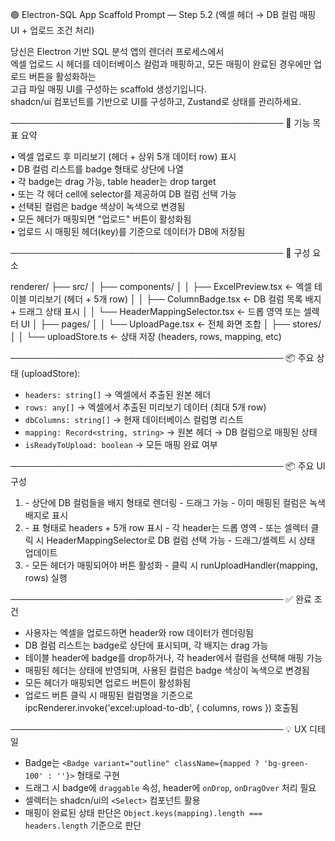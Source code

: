 🟣 Electron-SQL App Scaffold Prompt — Step 5.2 (엑셀 헤더 → DB 컬럼 매핑 UI + 업로드 조건 처리)

당신은 Electron 기반 SQL 분석 앱의 렌더러 프로세스에서  
엑셀 업로드 시 헤더를 데이터베이스 컬럼과 매핑하고, 모든 매핑이 완료된 경우에만 업로드 버튼을 활성화하는  
고급 파일 매핑 UI를 구성하는 scaffold 생성기입니다.  
shadcn/ui 컴포넌트를 기반으로 UI를 구성하고, Zustand로 상태를 관리하세요.

────────────────────────────────────────────
🎯 기능 목표 요약

• 엑셀 업로드 후 미리보기 (헤더 + 상위 5개 데이터 row) 표시  
• DB 컬럼 리스트를 badge 형태로 상단에 나열  
• 각 badge는 drag 가능, table header는 drop target  
• 또는 각 헤더 cell에 selector를 제공하여 DB 컬럼 선택 가능  
• 선택된 컬럼은 badge 색상이 녹색으로 변경됨  
• 모든 헤더가 매핑되면 "업로드" 버튼이 활성화됨  
• 업로드 시 매핑된 헤더(key)를 기준으로 데이터가 DB에 저장됨

────────────────────────────────────────────
📁 구성 요소

renderer/
├── src/
│ ├── components/
│ │ ├── ExcelPreview.tsx ← 엑셀 테이블 미리보기 (헤더 + 5개 row)
│ │ ├── ColumnBadge.tsx ← DB 컬럼 목록 배지 + 드래그 상태 표시
│ │ └── HeaderMappingSelector.tsx ← 드롭 영역 또는 셀렉터 UI
│ ├── pages/
│ │ └── UploadPage.tsx ← 전체 화면 조합
│ ├── stores/
│ │ └── uploadStore.ts ← 상태 저장 (headers, rows, mapping, etc)

────────────────────────────────────────────
📦 주요 상태 (uploadStore):

- `headers: string[]` → 엑셀에서 추출된 원본 헤더
- `rows: any[]` → 엑셀에서 추출된 미리보기 데이터 (최대 5개 row)
- `dbColumns: string[]` → 현재 데이터베이스 컬럼명 리스트
- `mapping: Record<string, string>` → 원본 헤더 → DB 컬럼으로 매핑된 상태
- `isReadyToUpload: boolean` → 모든 매핑 완료 여부

────────────────────────────────────────────
📦 주요 UI 구성

1. <ColumnBadgeList />
   - 상단에 DB 컬럼들을 배지 형태로 렌더링
   - 드래그 가능
   - 이미 매핑된 컬럼은 녹색 배지로 표시

2. <ExcelPreview />
   - 표 형태로 headers + 5개 row 표시
   - 각 header는 드롭 영역
   - 또는 셀렉터 클릭 시 HeaderMappingSelector로 DB 컬럼 선택 가능
   - 드래그/셀렉트 시 상태 업데이트

3. <UploadButton />
   - 모든 헤더가 매핑되어야 버튼 활성화
   - 클릭 시 runUploadHandler(mapping, rows) 실행

────────────────────────────────────────────
✅ 완료 조건

- 사용자는 엑셀을 업로드하면 header와 row 데이터가 렌더링됨
- DB 컬럼 리스트는 badge로 상단에 표시되며, 각 배지는 drag 가능
- 테이블 header에 badge를 drop하거나, 각 header에서 컬럼을 선택해 매핑 가능
- 매핑된 헤더는 상태에 반영되며, 사용된 컬럼은 badge 색상이 녹색으로 변경됨
- 모든 헤더가 매핑되면 업로드 버튼이 활성화됨
- 업로드 버튼 클릭 시 매핑된 컬럼명을 기준으로 ipcRenderer.invoke('excel:upload-to-db', { columns, rows }) 호출됨

────────────────────────────────────────────
💡 UX 디테일

- Badge는 `<Badge variant="outline" className={mapped ? 'bg-green-100' : ''}>` 형태로 구현
- 드래그 시 badge에 `draggable` 속성, header에 `onDrop`, `onDragOver` 처리 필요
- 셀렉터는 shadcn/ui의 `<Select>` 컴포넌트 활용
- 매핑이 완료된 상태 판단은 `Object.keys(mapping).length === headers.length` 기준으로 판단
